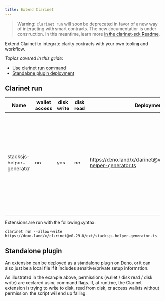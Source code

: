 ```yaml
---
title: Extend Clarinet
---
```


> Warning: `clarinet run` will soon be deprecated in favor of a new way of interacting with smart contracts. The new documentation is under construction. In this meantime, learn more [in the clarinet-sdk Readme](https://github.com/hirosystems/clarinet/blob/01da3550670f321a2f19fd3b0f8df0fb4b769b08/components/clarinet-sdk/README.md).

Extend Clarinet to integrate clarity contracts with your own tooling and workflow.

*Topics covered in this guide*:

* [Use clarinet run command](#clarinet-run)
* [Standalone plugin deployment](#standalone-plugin)

## Clarinet run

| Name                      | wallet access | disk write | disk read | Deployment                                                            | Description                                                                                                                                       |
| ------------------------- | ------------- | ---------- | --------- | --------------------------------------------------------------------- | ------------------------------------------------------------------------------------------------------------------------------------------------- |
| stacksjs-helper-generator | no            | yes        | no        | https://deno.land/x/clarinet@v0.29.0/ext/stacksjs-helper-generator.ts | Facilitates contract integration by generating some typescript constants that can be used with stacks.js. Never hard code a stacks address again! |
|                           |               |            |           |                                                                       |

Extensions are run with the following syntax:

```
clarinet run --allow-write https://deno.land/x/clarinet@v0.29.0/ext/stacksjs-helper-generator.ts
```

## Standalone plugin

An extension can be deployed as a standalone plugin on [Deno](https://deno.land/), or it can also just be a local file if it includes sensitive/private setup information.

As illustrated in the example above, permissions (wallet / disk read / disk write) are declared using command flags. If, at runtime, the Clarinet extension is trying to write to disk, read from disk, or access wallets without permission, the script will end up failing.
